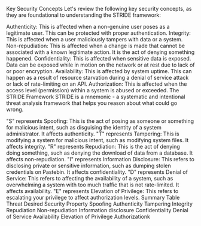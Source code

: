 Key Security Concepts
Let's review the following key security concepts, as they are foundational to understanding the STRIDE framework:

Authenticity: This is affected when a non-genuine user poses as a legitimate user. This can be protected with proper authentication.
Integrity: This is affected when a user maliciously tampers with data or a system.
Non-repudiation: This is affected when a change is made that cannot be associated with a known legitimate action. It is the act of denying something happened.
Confidentiality: This is affected when sensitive data is exposed. Data can be exposed while in motion on the network or at rest due to lack of or poor encryption.
Availability: This is affected by system uptime. This can happen as a result of resource starvation during a denial of service attack or lack of rate-limiting on an API.
Authorization: This is affected when the access level (permission) within a system is abused or exceeded.
The STRIDE Framework
STRIDE is a mnemonic - a systematic and intentional threat analysis framework that helps you reason about what could go wrong.

"S" represents Spoofing: This is the act of posing as someone or something for malicious intent, such as disguising the identity of a system administrator. It affects authenticity.
"T" represents Tampering: This is modifying a system for malicious intent, such as modifying system files. It affects integrity.
"R" represents Repudiation: This is the act of denying doing something, such as denying the download of data from a database. It affects non-repudiation.
"I" represents Information Disclosure: This refers to disclosing private or sensitive information, such as dumping stolen credentials on Pastebin. It affects confidentiality.
"D" represents Denial of Service: This refers to affecting the availability of a system, such as overwhelming a system with too much traffic that is not rate-limited. It affects availability.
"E" represents Elevation of Privilege: This refers to escalating your privilege to affect authorization levels.
Summary Table
Threat	Desired Security Property
Spoofing	Authenticity
Tampering	Integrity
Repudiation	Non-repudiation
Information disclosure	Confidentiality
Denial of Service	Availability
Elevation of Privilege	Authorizationk
